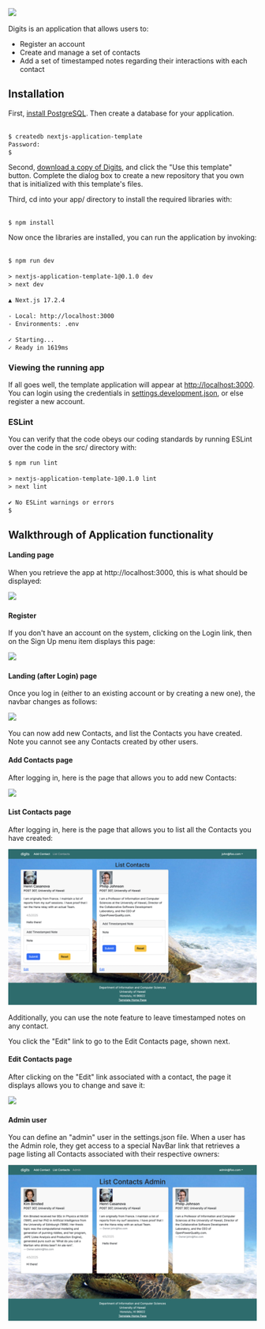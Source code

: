 <img src="doc/DigitsLandingPage.png">

Digits is an application that allows users to:

- Register an account
- Create and manage a set of contacts
- Add a set of timestamped notes regarding their interactions with each contact

## Installation

First, [install PostgreSQL](https://www.postgresql.org/download/). Then create a database for your application.

```

$ createdb nextjs-application-template
Password:
$

```

Second, [download a copy of Digits](https://github.com/chaezenp/digits), and click the "Use this template" button. Complete the dialog box to create a new repository that you own that is initialized with this template's files.

Third, cd into your app/ directory to install the required libraries with:

```

$ npm install

```

Now once the libraries are installed, you can run the application by invoking:

```

$ npm run dev

> nextjs-application-template-1@0.1.0 dev
> next dev

▲ Next.js 17.2.4

- Local: http://localhost:3000
- Environments: .env

✓ Starting...
✓ Ready in 1619ms

```

### Viewing the running app

If all goes well, the template application will appear at [http://localhost:3000](http://localhost:3000). You can login using the credentials in [settings.development.json](https://github.com/ics-software-engineering/nextjs-application-template/blob/main/config/settings.development.json), or else register a new account.

### ESLint

You can verify that the code obeys our coding standards by running ESLint over the code in the src/ directory with:

```
$ npm run lint

> nextjs-application-template-1@0.1.0 lint
> next lint

✔ No ESLint warnings or errors
$
```

## Walkthrough of Application functionality

#### Landing page

When you retrieve the app at http://localhost:3000, this is what should be displayed:

<img src="doc/DigitsLandingPage.png">

#### Register

If you don't have an account on the system, clicking on the Login link, then on the Sign Up menu item displays this page:

<img src="doc/digits-register-page.png">

#### Landing (after Login) page

Once you log in (either to an existing account or by creating a new one), the navbar changes as follows:

<img src="doc/digits-landing-after-login.png">

You can now add new Contacts, and list the Contacts you have created. Note you cannot see any Contacts created by other users.

#### Add Contacts page

After logging in, here is the page that allows you to add new Contacts:

<img src="doc/digits-add-contacts-page.png">

#### List Contacts page

After logging in, here is the page that allows you to list all the Contacts you have created:

<img src="doc/digits-list-contacts-page.png">

Additionally, you can use the note feature to leave timestamped notes on any contact.

You click the "Edit" link to go to the Edit Contacts page, shown next.

#### Edit Contacts page

After clicking on the "Edit" link associated with a contact, the page it displays allows you to change and save it:

<img src="doc/digits-contacts-edit-page.png">

#### Admin user

You can define an "admin" user in the settings.json file. When a user has the Admin role, they get access to a special NavBar link that retrieves a page listing all Contacts associated with their respective owners:

<img src="doc/digits-admin-page.png">

